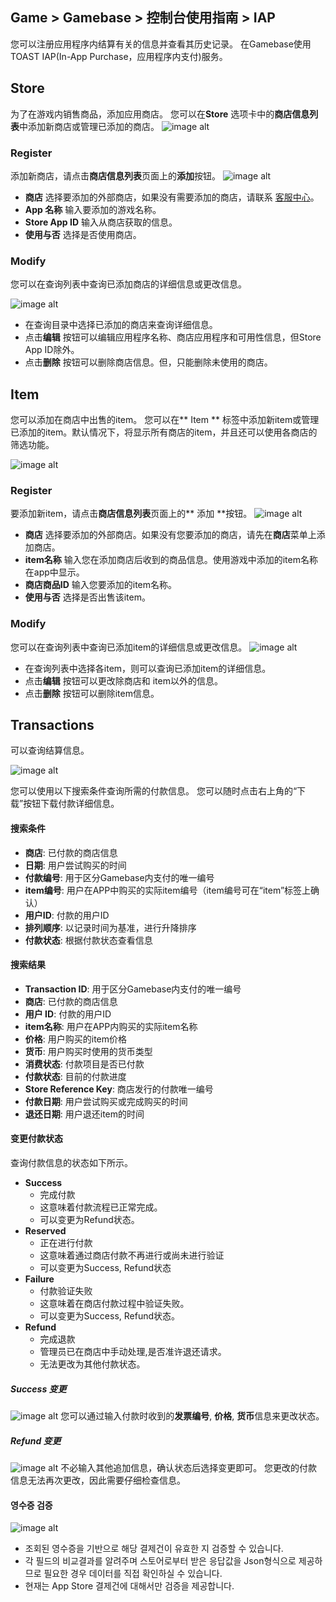 ## Game > Gamebase > 控制台使用指南 > IAP

您可以注册应用程序内结算有关的信息并查看其历史记录。
在Gamebase使用 TOAST IAP(In-App Purchase，应用程序内支付)服务。

## Store

为了在游戏内销售商品，添加应用商店。
您可以在**Store** 选项卡中的**商店信息列表**中添加新商店或管理已添加的商店。
![image alt](http://static.toastoven.net/prod_gamebase/Operators_Guide/Console_IAP_App1_1.0.png)

### Register

添加新商店，请点击**商店信息列表**页面上的**添加**按钮。
![image alt](http://static.toastoven.net/prod_gamebase/Operators_Guide/Console_IAP_App2_1.0.png)

* **商店**  选择要添加的外部商店，如果没有需要添加的商店，请联系 [客服中心](https://toast.com/support/inquiry)。
* **App 名称** 输入要添加的游戏名称。
* **Store App ID** 输入从商店获取的信息。
* **使用与否**  选择是否使用商店。

### Modify

您可以在查询列表中查询已添加商店的详细信息或更改信息。

![image alt](http://static.toastoven.net/prod_gamebase/Operators_Guide/Console_IAP_App3_1.0.png)
- 在查询目录中选择已添加的商店来查询详细信息。
- 点击**编辑** 按钮可以编辑应用程序名称、商店应用程序和可用性信息，但Store App ID除外。
- 点击**删除** 按钮可以删除商店信息。但，只能删除未使用的商店。

## Item

您可以添加在商店中出售的item。
您可以在** Item ** 标签中添加新item或管理已添加的item。默认情况下，将显示所有商店的item，并且还可以使用各商店的筛选功能。

![image alt](http://static.toastoven.net/prod_gamebase/Operators_Guide/Console_IAP_Item1_1.0.png)

### Register

要添加新item，请点击**商店信息列表**页面上的** 添加 **按钮。
![image alt](http://static.toastoven.net/prod_gamebase/Operators_Guide/Console_IAP_Item2_1.0.png)

* **商店** 选择要添加的外部商店。如果没有您要添加的商店，请先在**商店**菜单上添加商店。
* **item名称** 输入您在添加商店后收到的商品信息。使用游戏中添加的item名称在app中显示。
* **商店商品ID** 输入您要添加的item名称。
* **使用与否** 选择是否出售该item。

### Modify

您可以在查询列表中查询已添加item的详细信息或更改信息。
![image alt](http://static.toastoven.net/prod_gamebase/Operators_Guide/Console_IAP_Item3_1.0.png)
- 在查询列表中选择各item，则可以查询已添加item的详细信息。
- 点击**编辑** 按钮可以更改除商店和 item以外的信息。
- 点击**删除** 按钮可以删除item信息。

## Transactions

可以查询结算信息。

![image alt](http://static.toastoven.net/prod_gamebase/Operators_Guide/Console_IAP_Transaction1_1.4.png)

您可以使用以下搜索条件查询所需的付款信息。
您可以随时点击右上角的“下载”按钮下载付款详细信息。
#### 搜索条件

- **商店**: 已付款的商店信息
- **日期**: 用户尝试购买的时间
- **付款编号**: 用于区分Gamebase内支付的唯一编号
- **item编号**: 用户在APP中购买的实际item编号（item编号可在“item”标签上确认）
- **用户ID**: 付款的用户ID
- **排列顺序**: 以记录时间为基准，进行升降排序
- **付款状态**: 根据付款状态查看信息

#### 搜索结果
- **Transaction ID**: 用于区分Gamebase内支付的唯一编号
- **商店**: 已付款的商店信息
- **用户 ID**: 付款的用户ID
- **item名称**: 用户在APP内购买的实际item名称
- **价格**: 用户购买的item价格
- **货币**: 用户购买时使用的货币类型
- **消费状态**: 付款项目是否已付款
- **付款状态**: 目前的付款进度
- **Store Reference Key**: 商店发行的付款唯一编号
- **付款日期**: 用户尝试购买或完成购买的时间
- **退还日期**: 用户退还item的时间

#### 变更付款状态
查询付款信息的状态如下所示。

- **Success**
	- 完成付款
    - 这意味着付款流程已正常完成。
    - 可以变更为Refund状态。
- **Reserved**
	- 正在进行付款
	- 这意味着通过商店付款不再进行或尚未进行验证
	- 可以变更为Success, Refund状态
- **Failure**
	- 付款验证失败
	- 这意味着在商店付款过程中验证失败。
	- 可以变更为Success, Refund状态。
- **Refund**
	- 完成退款
	- 管理员已在商店中手动处理,是否准许退还请求。
	- 无法更改为其他付款状态。

##### Success 变更

![image alt](http://static.toastoven.net/prod_gamebase/Operators_Guide/Console_IAP_Transaction2_1.0.png)
您可以通过输入付款时收到的**发票编号**, **价格**, **货币**信息来更改状态。

##### Refund 变更
![image alt](http://static.toastoven.net/prod_gamebase/Operators_Guide/Console_IAP_Transaction2_2.0.png)
不必输入其他追加信息，确认状态后选择变更即可。
您更改的付款信息无法再次更改，因此需要仔细检查信息。
#### 영수증 검증
![image alt](http://static.toastoven.net/prod_gamebase/Operators_Guide/Console_IAP_Transaction3.1.png)
* 조회된 영수증을 기반으로 해당 결제건이 유효한 지 검증할 수 있습니다.
* 각 필드의 비교결과를 알려주며 스토어로부터 받은 응답값을 Json형식으로 제공하므로 필요한 경우 데이터를 직접 확인하실 수 있습니다.
* 현재는 App Store 결제건에 대해서만 검증을 제공합니다.
